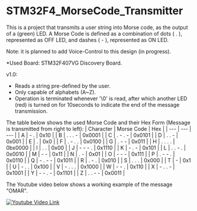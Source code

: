 # STM32F4_MorseCode_Transmitter

This is a project that transmits a user string into Morse code, as the output of a (green) LED. A Morse Code is defined as a combination of dots ( . ), represented as OFF LED, and dashes ( - ), represented as ON LED. 

Note: it is planned to add Voice-Control to this design (in progress).

*Used Board: STM32F407VG Discovery Board.

v1.0:
- Reads a string pre-defined by the user.
- Only capable of alphabets (A~Z).
- Operation is terminated whenever '\0' is read, after which another LED (red) is turned on for 10seconds to indicate the end of the message transmission.

The table below shows the used Morse Code and their Hex Form (Message is transmitted from right to left):
| Character | Morse Code | Hex |
| --- | --- | --- |
| A | - . | 0x10 |
| B | . . . - | 0x0001 |
| C | . - . - | 0x0101 |
| D | . . - | 0x001 |
| E | . | 0x0 |
| F | . - . . | 0x0100 |
| G | . - - | 0x011 |
| H | . . . . | 0bx0000 |
| I | . . | 0x00 |
| J | - - - . | 0x1110 |
| K | - . - | 0x101 |
| L | . . - . | 0x0010 |
| M | - - | 0x11 |
| N | . - | 0x01 |
| O | - - - | 0x111 |
| P | . - - . | 0x0110 |
| Q | - . - - | 0x1011 |
| R | . - . | 0x010 |
| S | . . . | 0x000 |
| T | - | 0x1 |
| U | - . . | 0x100 |
| V | - . . . | 0x1000 |
| W | - - . | 0x110 |
| X | - . . - | 0x1001 |
| Y | - - . - | 0x1101 |
| Z | . . - - | 0x0011 |

The Youtube video below shows a working example of the message "OMAR".

[![Youtube Video Link]()](https://youtu.be/aDiDqabtmXc)
